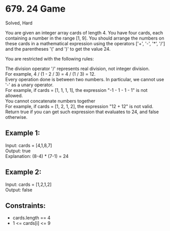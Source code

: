 # 679. 24 Game
Solved, Hard

You are given an integer array cards of length 4. You have four cards, each containing a number in the range [1, 9]. 
You should arrange the numbers on these cards in a mathematical expression using the operators ['+', '-', '*', '/'] and the parentheses '(' and ')' to get the value 24.  

You are restricted with the following rules:  

The division operator '/' represents real division, not integer division.  
For example, 4 / (1 - 2 / 3) = 4 / (1 / 3) = 12.  
Every operation done is between two numbers. In particular, we cannot use '-' as a unary operator.  
For example, if cards = [1, 1, 1, 1], the expression "-1 - 1 - 1 - 1" is not allowed.  
You cannot concatenate numbers together  
For example, if cards = [1, 2, 1, 2], the expression "12 + 12" is not valid.  
Return true if you can get such expression that evaluates to 24, and false otherwise.  

 

Example 1:
---
Input: cards = [4,1,8,7]  
Output: true  
Explanation: (8-4) * (7-1) = 24  

Example 2:
---
Input: cards = [1,2,1,2]  
Output: false  
 

Constraints:
---
* cards.length == 4
* 1 <= cards[i] <= 9
